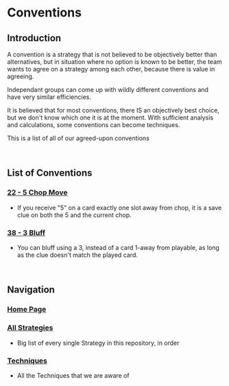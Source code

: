 # Conventions

## Introduction

A convention is a strategy that is not believed to be objectively better than alternatives, but in situation where no option is known to be better, the team wants to agree on a strategy among each other, because there is value in agreeing.

Independant groups can come up with wildly different conventions and have very similar efficiencies.

It is believed that for most conventions, there IS an objectively best choice, but we don't know which one it is at the moment.
With sufficient analysis and calculations, some conventions can become techniques.

This is a list of all of our agreed-upon conventions

<br />

## List of Conventions

### [22 - 5 Chop Move](https://github.com/agilbert1412/HanabiStrategy/blob/master/Strategy/Level%202%20-%20Beginner/22%20-%205%20Chop%20Move.md)
* If you receive "5" on a card exactly one slot away from chop, it is a save clue on both the 5 and the current chop.

### [38 - 3 Bluff](https://github.com/agilbert1412/HanabiStrategy/blob/master/Strategy/Level%203%20-%20Intermediate/38%20-%203%20Bluff.md)
* You can bluff using a 3, instead of a card 1-away from playable, as long as the clue doesn't match the played card.

<br />

## Navigation

### [Home Page](https://github.com/agilbert1412/HanabiStrategy/blob/master/README.md)

### [All Strategies](https://github.com/agilbert1412/HanabiStrategy/blob/master/All%20Strategies.md)
* Big list of every single Strategy in this repository, in order

### [Techniques](https://github.com/agilbert1412/HanabiStrategy/blob/master/Techniques.md)
* All the Techniques that we are aware of